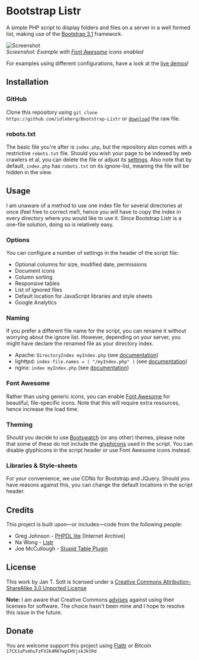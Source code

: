 # Bootstrap Listr

A simple PHP script to display folders and files on a server in a well formed list, making use of the [Bootstrap 3.1](http://getbootstrap.com) framework.

![Screenshot](https://raw.github.com/idleberg/Bootstrap-Listr/gh-pages/images/screenshot-font_awesome.png)  
*Screenshot: Example with [Font Awesome](http://fortawesome.github.io/Font-Awesome/) icons enabled*

For examples using different configurations, have a look at the [live demos](http://demo.idleberg.com/Bootstrap-Listr)!

## Installation

### GitHub ###

Clone this repository using `git clone https://github.com/idleberg/Bootstrap-Listr` or [`download`](https://raw.github.com/idleberg/Bootstrap-Listr/master/index.php) the raw file.

### robots.txt ###

The basic file you're after is `index.php`, but the repository also comes with a restrictive `robots.txt` file. Should you wish your page to be indexed by web crawlers et al, you can delete the file or adjust its [settings](http://www.robotstxt.org/robotstxt.html). Also note that by default, `index.php` has `robots.txt` on its ignore-list, meaning the file will be hidden in the view.

## Usage

I am unaware of a method to use one index file for several directories at once (feel free to correct me!), hence you will have to copy the index in every directory where you would like to use it. Since Bootstrap Listr is a one-file solution, doing so is relatively easy.

### Options

You can configure a number of settings in the header of the script file:

* Optional columns for size, modified date, permissions
* Document icons
* Column sorting
* Responsive tables
* List of ignored files
* Default location for JavaScript libraries and style sheets
* Google Analytics

### Naming

If you prefer a different file name for the script, you can rename it without worrying about the ignore list. However, depending on your server, you might have declare the renamed file as your directory index.

* Apache: `DirectoryIndex myIndex.php` (see [documentation](http://httpd.apache.org/docs/2.2/mod/mod_dir.html))
* lighttpd: `index-file.names = ( "/myIndex.php" )` (see [documentation](http://redmine.lighttpd.net/projects/1/wiki/Docs_ModDirlisting))
* nginx: `index myIndex.php` (see [documentation](http://nginx.org/en/docs/http/ngx_http_index_module.html))

### Font Awesome

Rather than using generic icons, you can enable [Font Awesome](http://fortawesome.github.io/Font-Awesome/) for beautiful, file-specific icons. Note that this will require extra resources, hence increase the load time.

### Theming

Should you decide to use [Bootswatch](http://bootswatch.com/) (or any other) themes, please note that some of these do not include the [glyphicons](http://getbootstrap.com/components/#glyphicons) used in the script. You can disable glyphicons in the script header or use Font Awesome icons instead.

### Libraries & Style-sheets

For your convenience, we use CDNs for Bootstrap and JQuery. Should you have reasons against this, you can change the default locations in the script header.

## Credits

This project is built upon—or includes—code from the following people:

* Greg Johnson - [PHPDL lite](http://web.archive.org/web/20130920165711/http://greg-j.com/phpdl/) [Internet Archive]
* Na Wong - [Listr](http://nadesign.net/listr/)
* Joe McCullough - [Stupid Table Plugin](http://joequery.github.io/Stupid-Table-Plugin/)

## License

This work by Jan T. Sott is licensed under a [Creative Commons Attribution-ShareAlike 3.0 Unported License](http://creativecommons.org/licenses/by-sa/3.0/deed.en_US)

__Note:__ I am aware that Creative Commons [advises](http://wiki.creativecommons.org/FAQ#Can_I_apply_a_Creative_Commons_license_to_software.3F) against using their licenses for software. The choice hasn't been mine and I hope to resolve this issue in the future.

## Donate

You are welcome support this project using [Flattr](https://flattr.com/submit/auto?user_id=idleberg&url=https://github.com/idleberg/Bootstrap-Listr) or Bitcoin `17CXJuPsmhuTzFV2k4RKYwpEHVjskJktRd`
